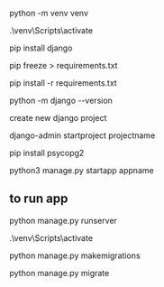 python -m venv venv

.\venv\Scripts\activate

pip install django

pip freeze > requirements.txt

pip install -r requirements.txt

python -m django --version

create new django project

django-admin startproject projectname

pip install psycopg2

python3 manage.py startapp appname


## to run app

python manage.py runserver

.\venv\Scripts\activate

python manage.py makemigrations

python manage.py migrate